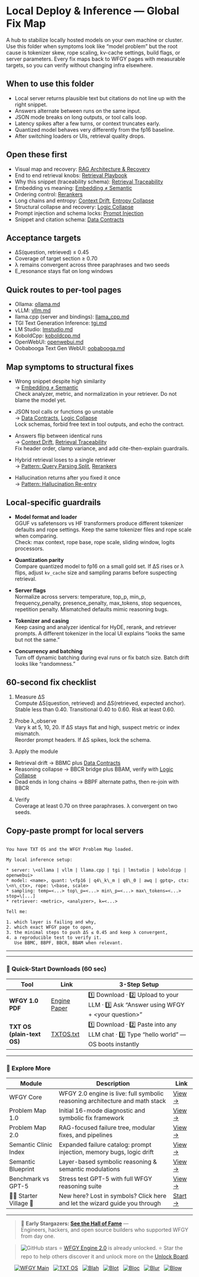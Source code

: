 # Local Deploy & Inference — Global Fix Map

A hub to stabilize locally hosted models on your own machine or cluster. Use this folder when symptoms look like “model problem” but the root cause is tokenizer skew, rope scaling, kv-cache settings, build flags, or server parameters. Every fix maps back to WFGY pages with measurable targets, so you can verify without changing infra elsewhere.

## When to use this folder
- Local server returns plausible text but citations do not line up with the right snippet.
- Answers alternate between runs on the same input.
- JSON mode breaks on long outputs, or tool calls loop.
- Latency spikes after a few turns, or context truncates early.
- Quantized model behaves very differently from the fp16 baseline.
- After switching loaders or UIs, retrieval quality drops.

## Open these first
- Visual map and recovery: [RAG Architecture & Recovery](https://github.com/onestardao/WFGY/blob/main/ProblemMap/rag-architecture-and-recovery.md)
- End to end retrieval knobs: [Retrieval Playbook](https://github.com/onestardao/WFGY/blob/main/ProblemMap/retrieval-playbook.md)
- Why this snippet (traceability schema): [Retrieval Traceability](https://github.com/onestardao/WFGY/blob/main/ProblemMap/retrieval-traceability.md)
- Embedding vs meaning: [Embedding ≠ Semantic](https://github.com/onestardao/WFGY/blob/main/ProblemMap/embedding-vs-semantic.md)
- Ordering control: [Rerankers](https://github.com/onestardao/WFGY/blob/main/ProblemMap/rerankers.md)
- Long chains and entropy: [Context Drift](https://github.com/onestardao/WFGY/blob/main/ProblemMap/context-drift.md), [Entropy Collapse](https://github.com/onestardao/WFGY/blob/main/ProblemMap/entropy-collapse.md)
- Structural collapse and recovery: [Logic Collapse](https://github.com/onestardao/WFGY/blob/main/ProblemMap/logic-collapse.md)
- Prompt injection and schema locks: [Prompt Injection](https://github.com/onestardao/WFGY/blob/main/ProblemMap/prompt-injection.md)
- Snippet and citation schema: [Data Contracts](https://github.com/onestardao/WFGY/blob/main/ProblemMap/data-contracts.md)

## Acceptance targets
- ΔS(question, retrieved) ≤ 0.45
- Coverage of target section ≥ 0.70
- λ remains convergent across three paraphrases and two seeds
- E_resonance stays flat on long windows

## Quick routes to per-tool pages
- Ollama: [ollama.md](https://github.com/onestardao/WFGY/blob/main/ProblemMap/GlobalFixMap/LocalDeploy_Inference/ollama.md)
- vLLM: [vllm.md](https://github.com/onestardao/WFGY/blob/main/ProblemMap/GlobalFixMap/LocalDeploy_Inference/vllm.md)
- llama.cpp (server and bindings): [llama_cpp.md](https://github.com/onestardao/WFGY/blob/main/ProblemMap/GlobalFixMap/LocalDeploy_Inference/llama_cpp.md)
- TGI Text Generation Inference: [tgi.md](https://github.com/onestardao/WFGY/blob/main/ProblemMap/GlobalFixMap/LocalDeploy_Inference/tgi.md)
- LM Studio: [lmstudio.md](https://github.com/onestardao/WFGY/blob/main/ProblemMap/GlobalFixMap/LocalDeploy_Inference/lmstudio.md)
- KoboldCpp: [koboldcpp.md](https://github.com/onestardao/WFGY/blob/main/ProblemMap/GlobalFixMap/LocalDeploy_Inference/koboldcpp.md)
- OpenWebUI: [openwebui.md](https://github.com/onestardao/WFGY/blob/main/ProblemMap/GlobalFixMap/LocalDeploy_Inference/openwebui.md)
- Oobabooga Text Gen WebUI: [oobabooga.md](https://github.com/onestardao/WFGY/blob/main/ProblemMap/GlobalFixMap/LocalDeploy_Inference/oobabooga.md)

## Map symptoms to structural fixes
- Wrong snippet despite high similarity  
  → [Embedding ≠ Semantic](https://github.com/onestardao/WFGY/blob/main/ProblemMap/embedding-vs-semantic.md)  
  Check analyzer, metric, and normalization in your retriever. Do not blame the model yet.

- JSON tool calls or functions go unstable  
  → [Data Contracts](https://github.com/onestardao/WFGY/blob/main/ProblemMap/data-contracts.md), [Logic Collapse](https://github.com/onestardao/WFGY/blob/main/ProblemMap/logic-collapse.md)  
  Lock schemas, forbid free text in tool outputs, and echo the contract.

- Answers flip between identical runs  
  → [Context Drift](https://github.com/onestardao/WFGY/blob/main/ProblemMap/context-drift.md), [Retrieval Traceability](https://github.com/onestardao/WFGY/blob/main/ProblemMap/retrieval-traceability.md)  
  Fix header order, clamp variance, and add cite-then-explain guardrails.

- Hybrid retrieval loses to a single retriever  
  → [Pattern: Query Parsing Split](https://github.com/onestardao/WFGY/blob/main/ProblemMap/patterns/pattern_query_parsing_split.md), [Rerankers](https://github.com/onestardao/WFGY/blob/main/ProblemMap/rerankers.md)

- Hallucination returns after you fixed it once  
  → [Pattern: Hallucination Re-entry](https://github.com/onestardao/WFGY/blob/main/ProblemMap/patterns/pattern_hallucination_reentry.md)

## Local-specific guardrails
- **Model format and loader**  
  GGUF vs safetensors vs HF transformers produce different tokenizer defaults and rope settings. Keep the same tokenizer files and rope scale when comparing.  
  Check: max context, rope base, rope scale, sliding window, logits processors.

- **Quantization parity**  
  Compare quantized model to fp16 on a small gold set. If ΔS rises or λ flips, adjust `kv_cache` size and sampling params before suspecting retrieval.

- **Server flags**  
  Normalize across servers: temperature, top_p, min_p, frequency_penalty, presence_penalty, max_tokens, stop sequences, repetition penalty. Mismatched defaults mimic reasoning bugs.

- **Tokenizer and casing**  
  Keep casing and analyzer identical for HyDE, rerank, and retriever prompts. A different tokenizer in the local UI explains “looks the same but not the same.”

- **Concurrency and batching**  
  Turn off dynamic batching during eval runs or fix batch size. Batch drift looks like “randomness.”

## 60-second fix checklist
1) Measure ΔS  
Compute ΔS(question, retrieved) and ΔS(retrieved, expected anchor).  
Stable less than 0.40. Transitional 0.40 to 0.60. Risk at least 0.60.

2) Probe λ_observe  
Vary k at 5, 10, 20. If ΔS stays flat and high, suspect metric or index mismatch.  
Reorder prompt headers. If ΔS spikes, lock the schema.

3) Apply the module  
- Retrieval drift → BBMC plus [Data Contracts](https://github.com/onestardao/WFGY/blob/main/ProblemMap/data-contracts.md)  
- Reasoning collapse → BBCR bridge plus BBAM, verify with [Logic Collapse](https://github.com/onestardao/WFGY/blob/main/ProblemMap/logic-collapse.md)  
- Dead ends in long chains → BBPF alternate paths, then re-join with BBCR

4) Verify  
Coverage at least 0.70 on three paraphrases. λ convergent on two seeds.

## Copy-paste prompt for local servers
```

You have TXT OS and the WFGY Problem Map loaded.

My local inference setup:

* server: \<ollama | vllm | llama.cpp | tgi | lmstudio | koboldcpp | openwebui>
* model: <name>, quant: \<fp16 | q4\_k\_m | q8\_0 | awq | gptq>, ctx: \<n\_ctx>, rope: \<base, scale>
* sampling: temp=<...> top\_p=<...> min\_p=<...> max\_tokens=<...> stop=\[...]
* retriever: <metric>, <analyzer>, k=<...>

Tell me:

1. which layer is failing and why,
2. which exact WFGY page to open,
3. the minimal steps to push ΔS ≤ 0.45 and keep λ convergent,
4. a reproducible test to verify it.
   Use BBMC, BBPF, BBCR, BBAM when relevant.

```

---

---

### 🔗 Quick-Start Downloads (60 sec)

| Tool | Link | 3-Step Setup |
|------|------|--------------|
| **WFGY 1.0 PDF** | [Engine Paper](https://github.com/onestardao/WFGY/blob/main/I_am_not_lizardman/WFGY_All_Principles_Return_to_One_v1.0_PSBigBig_Public.pdf) | 1️⃣ Download · 2️⃣ Upload to your LLM · 3️⃣ Ask “Answer using WFGY + \<your question>” |
| **TXT OS (plain-text OS)** | [TXTOS.txt](https://github.com/onestardao/WFGY/blob/main/OS/TXTOS.txt) | 1️⃣ Download · 2️⃣ Paste into any LLM chat · 3️⃣ Type “hello world” — OS boots instantly |

---

### 🧭 Explore More

| Module                | Description                                              | Link     |
|-----------------------|----------------------------------------------------------|----------|
| WFGY Core             | WFGY 2.0 engine is live: full symbolic reasoning architecture and math stack | [View →](https://github.com/onestardao/WFGY/tree/main/core/README.md) |
| Problem Map 1.0       | Initial 16-mode diagnostic and symbolic fix framework    | [View →](https://github.com/onestardao/WFGY/tree/main/ProblemMap/README.md) |
| Problem Map 2.0       | RAG-focused failure tree, modular fixes, and pipelines   | [View →](https://github.com/onestardao/WFGY/blob/main/ProblemMap/rag-architecture-and-recovery.md) |
| Semantic Clinic Index | Expanded failure catalog: prompt injection, memory bugs, logic drift | [View →](https://github.com/onestardao/WFGY/blob/main/ProblemMap/SemanticClinicIndex.md) |
| Semantic Blueprint    | Layer-based symbolic reasoning & semantic modulations   | [View →](https://github.com/onestardao/WFGY/tree/main/SemanticBlueprint/README.md) |
| Benchmark vs GPT-5    | Stress test GPT-5 with full WFGY reasoning suite         | [View →](https://github.com/onestardao/WFGY/tree/main/benchmarks/benchmark-vs-gpt5/README.md) |
| 🧙‍♂️ Starter Village 🏡 | New here? Lost in symbols? Click here and let the wizard guide you through | [Start →](https://github.com/onestardao/WFGY/blob/main/StarterVillage/README.md) |

---

> 👑 **Early Stargazers: [See the Hall of Fame](https://github.com/onestardao/WFGY/tree/main/stargazers)** —  
> Engineers, hackers, and open source builders who supported WFGY from day one.

> <img src="https://img.shields.io/github/stars/onestardao/WFGY?style=social" alt="GitHub stars"> ⭐ [WFGY Engine 2.0](https://github.com/onestardao/WFGY/blob/main/core/README.md) is already unlocked. ⭐ Star the repo to help others discover it and unlock more on the [Unlock Board](https://github.com/onestardao/WFGY/blob/main/STAR_UNLOCKS.md).

<div align="center">

[![WFGY Main](https://img.shields.io/badge/WFGY-Main-red?style=flat-square)](https://github.com/onestardao/WFGY)
&nbsp;
[![TXT OS](https://img.shields.io/badge/TXT%20OS-Reasoning%20OS-orange?style=flat-square)](https://github.com/onestardao/WFGY/tree/main/OS)
&nbsp;
[![Blah](https://img.shields.io/badge/Blah-Semantic%20Embed-yellow?style=flat-square)](https://github.com/onestardao/WFGY/tree/main/OS/BlahBlahBlah)
&nbsp;
[![Blot](https://img.shields.io/badge/Blot-Persona%20Core-green?style=flat-square)](https://github.com/onestardao/WFGY/tree/main/OS/BlotBlotBlot)
&nbsp;
[![Bloc](https://img.shields.io/badge/Bloc-Reasoning%20Compiler-blue?style=flat-square)](https://github.com/onestardao/WFGY/tree/main/OS/BlocBlocBloc)
&nbsp;
[![Blur](https://img.shields.io/badge/Blur-Text2Image%20Engine-navy?style=flat-square)](https://github.com/onestardao/WFGY/tree/main/OS/BlurBlurBlur)
&nbsp;
[![Blow](https://img.shields.io/badge/Blow-Game%20Logic-purple?style=flat-square)](https://github.com/onestardao/WFGY/tree/main/OS/BlowBlowBlow)
&nbsp;
</div>
